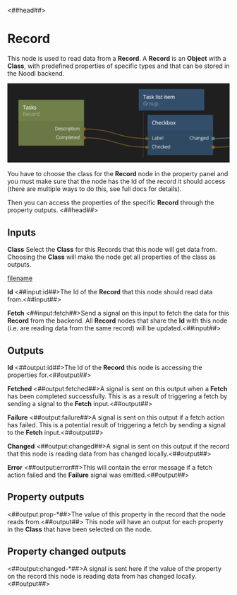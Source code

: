 <##head##>

# Record

This node is used to read data from a **Record**. A **Record** is an **Object** with a **Class**, with predefined properties of specific types and that can be stored in the Noodl backend.

![](./record-node.png ':class=img-size-l')

You have to choose the class for the **Record** node in the property panel and you must make sure that the node has the Id of the record it should access (there are multiple ways to do this, see full docs for details).

Then you can access the properties of the specific **Record** through the property outputs.
<##head##>

## Inputs

**Class**
Select the **Class** for this Records that this node will get data from. Choosing the **Class** will make the node get all properties of the class as outputs.

[filename](../id-source.md ':include')

**Id**
<##input:id##>The Id of the **Record** that this node should read data from.<##input##>

**Fetch**
<##input:fetch##>Send a signal on this input to fetch the data for this **Record** from the backend. All **Record** nodes that share the **Id** with this node (i.e. are reading data from the same record) will be updated.<##input##>

## Outputs

**Id**
<##output:id##>The Id of the **Record** this node is accessing the properties for.<##output##>

**Fetched**
<##output:fetched##>A signal is sent on this output when a **Fetch** has been completed successfully. This is as a result of triggering a fetch by sending a signal to the **Fetch** input.<##output##>

**Failure**
<##output:failure##>A signal is sent on this output if a fetch action has failed. This is a potential result of triggering a fetch by sending a signal to the **Fetch** input.<##output##>

**Changed**
<##output:changed##>A signal is sent on this output if the record that this node is reading data from has changed locally.<##output##>

**Error**
<##output:error##>This will contain the error message if a fetch action failed and the **Failure** signal was emitted.<##output##>

## Property outputs

<##output:prop-\*##>The value of this property in the record that the node reads from.<##output##> This node will have an output for each property in the **Class** that have been selected on the node.

## Property changed outputs

<##output:changed-\*##>A signal is sent here if the value of the property on the record this node is reading data from has changed locally.<##output##>
